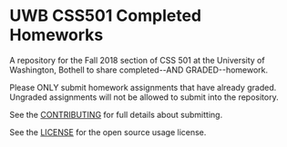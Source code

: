 # UWB CSS501 Completed Homeworks

A repository for the Fall 2018 section of CSS 501 at the University of Washington, Bothell to share completed--AND GRADED--homework.

Please ONLY submit homework assignments that have already graded. Ungraded assignments will not be allowed to submit into the repository.

See the [CONTRIBUTING](CONTRIBUTING) for full details about submitting.

See the [LICENSE](LICENSE) for the open source usage license.
